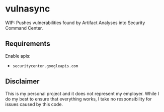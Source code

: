 # vulnasync

WIP: Pushes vulnerabilities found by Artifact Analyses into Security Command Center. 

## Requirements 

Enable apis:

* `securitycenter.googleapis.com`

## Disclaimer

This is my personal project and it does not represent my employer. While I do my best to ensure that everything works, I take no responsibility for issues caused by this code.
